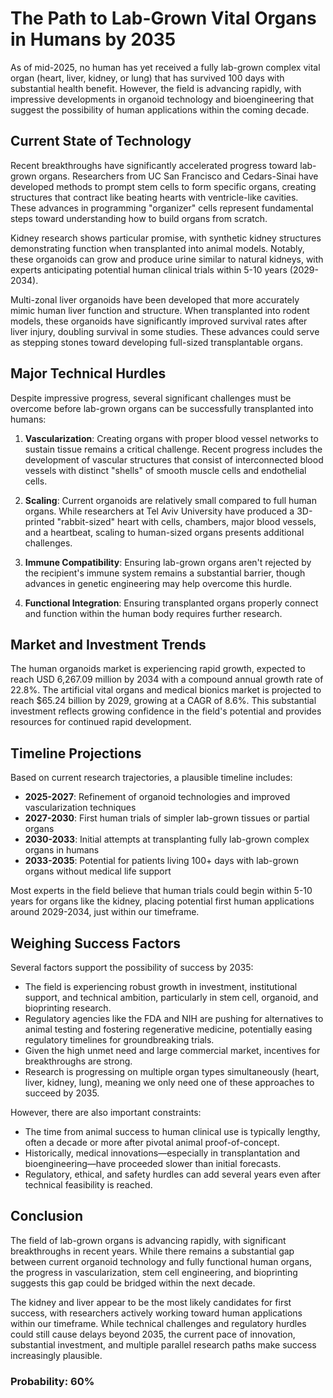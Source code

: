 # The Path to Lab-Grown Vital Organs in Humans by 2035

As of mid-2025, no human has yet received a fully lab-grown complex vital organ (heart, liver, kidney, or lung) that has survived 100 days with substantial health benefit. However, the field is advancing rapidly, with impressive developments in organoid technology and bioengineering that suggest the possibility of human applications within the coming decade.

## Current State of Technology

Recent breakthroughs have significantly accelerated progress toward lab-grown organs. Researchers from UC San Francisco and Cedars-Sinai have developed methods to prompt stem cells to form specific organs, creating structures that contract like beating hearts with ventricle-like cavities. These advances in programming "organizer" cells represent fundamental steps toward understanding how to build organs from scratch.

Kidney research shows particular promise, with synthetic kidney structures demonstrating function when transplanted into animal models. Notably, these organoids can grow and produce urine similar to natural kidneys, with experts anticipating potential human clinical trials within 5-10 years (2029-2034).

Multi-zonal liver organoids have been developed that more accurately mimic human liver function and structure. When transplanted into rodent models, these organoids have significantly improved survival rates after liver injury, doubling survival in some studies. These advances could serve as stepping stones toward developing full-sized transplantable organs.

## Major Technical Hurdles

Despite impressive progress, several significant challenges must be overcome before lab-grown organs can be successfully transplanted into humans:

1. **Vascularization**: Creating organs with proper blood vessel networks to sustain tissue remains a critical challenge. Recent progress includes the development of vascular structures that consist of interconnected blood vessels with distinct "shells" of smooth muscle cells and endothelial cells.

2. **Scaling**: Current organoids are relatively small compared to full human organs. While researchers at Tel Aviv University have produced a 3D-printed "rabbit-sized" heart with cells, chambers, major blood vessels, and a heartbeat, scaling to human-sized organs presents additional challenges.

3. **Immune Compatibility**: Ensuring lab-grown organs aren't rejected by the recipient's immune system remains a substantial barrier, though advances in genetic engineering may help overcome this hurdle.

4. **Functional Integration**: Ensuring transplanted organs properly connect and function within the human body requires further research.

## Market and Investment Trends

The human organoids market is experiencing rapid growth, expected to reach USD 6,267.09 million by 2034 with a compound annual growth rate of 22.8%. The artificial vital organs and medical bionics market is projected to reach $65.24 billion by 2029, growing at a CAGR of 8.6%. This substantial investment reflects growing confidence in the field's potential and provides resources for continued rapid development.

## Timeline Projections

Based on current research trajectories, a plausible timeline includes:

- **2025-2027**: Refinement of organoid technologies and improved vascularization techniques
- **2027-2030**: First human trials of simpler lab-grown tissues or partial organs
- **2030-2033**: Initial attempts at transplanting fully lab-grown complex organs in humans
- **2033-2035**: Potential for patients living 100+ days with lab-grown organs without medical life support

Most experts in the field believe that human trials could begin within 5-10 years for organs like the kidney, placing potential first human applications around 2029-2034, just within our timeframe.

## Weighing Success Factors

Several factors support the possibility of success by 2035:

- The field is experiencing robust growth in investment, institutional support, and technical ambition, particularly in stem cell, organoid, and bioprinting research.
- Regulatory agencies like the FDA and NIH are pushing for alternatives to animal testing and fostering regenerative medicine, potentially easing regulatory timelines for groundbreaking trials.
- Given the high unmet need and large commercial market, incentives for breakthroughs are strong.
- Research is progressing on multiple organ types simultaneously (heart, liver, kidney, lung), meaning we only need one of these approaches to succeed by 2035.

However, there are also important constraints:

- The time from animal success to human clinical use is typically lengthy, often a decade or more after pivotal animal proof-of-concept.
- Historically, medical innovations—especially in transplantation and bioengineering—have proceeded slower than initial forecasts.
- Regulatory, ethical, and safety hurdles can add several years even after technical feasibility is reached.

## Conclusion

The field of lab-grown organs is advancing rapidly, with significant breakthroughs in recent years. While there remains a substantial gap between current organoid technology and fully functional human organs, the progress in vascularization, stem cell engineering, and bioprinting suggests this gap could be bridged within the next decade.

The kidney and liver appear to be the most likely candidates for first success, with researchers actively working toward human applications within our timeframe. While technical challenges and regulatory hurdles could still cause delays beyond 2035, the current pace of innovation, substantial investment, and multiple parallel research paths make success increasingly plausible.

### Probability: 60%